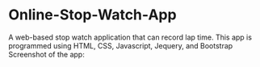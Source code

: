 # Online-Stop-Watch-App
A web-based stop watch application that can record lap time.
This app is programmed using HTML, CSS, Javascript, Jequery, and Bootstrap
Screenshot of the app:
